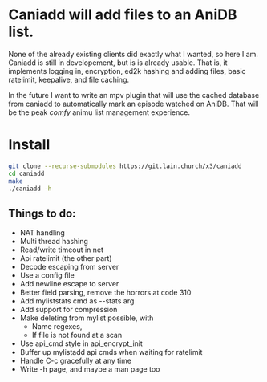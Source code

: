 # Caniadd will add files to an AniDB list.

None of the already existing clients did exactly what I wanted, so here I am.
Caniadd is still in developement, but is is already usable.
That is, it implements logging in, encryption, ed2k hashing and adding files, basic ratelimit, keepalive, and file caching.

In the future I want to write an mpv plugin that will use the cached database from caniadd to automatically mark an episode watched on AniDB.
That will be the peak *comfy* animu list management experience.

# Install

```bash
git clone --recurse-submodules https://git.lain.church/x3/caniadd
cd caniadd
make
./caniadd -h
```

## Things to do:
- NAT handling
- Multi thread hashing
- Read/write timeout in net
- Api ratelimit (the other part)
- Decode escaping from server
- Use a config file
- Add newline escape to server
- Better field parsing, remove the horrors at code 310
- Add myliststats cmd as --stats arg
- Add support for compression
- Make deleting from mylist possible, with
  - Name regexes,
  - If file is not found at a scan
- Use api\_cmd style in api\_encrypt\_init
- Buffer up mylistadd api cmds when waiting for ratelimit
- Handle C-c gracefully at any time
- Write -h page, and maybe a man page too
